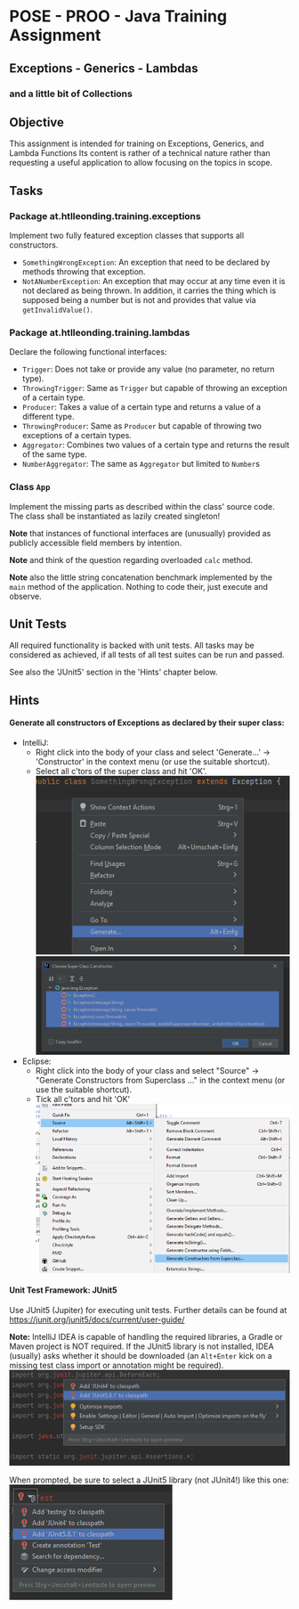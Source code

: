 # POSE - PROO - Java Training Assignment
## Exceptions - Generics - Lambdas 
### and a little bit of Collections

## Objective
This assignment is intended for training on Exceptions, Generics, and Lambda Functions
Its content is rather of a technical nature rather than requesting a useful application
to allow focusing on the topics in scope.

## Tasks
### Package at.htlleonding.training.exceptions
Implement two fully featured exception classes that supports all constructors.
- `SomethingWrongException`: An exception that need to be declared by methods throwing that exception.
- `NotANumberException`: An exception that may occur at any time even it is not 
declared as being thrown. In addition, it carries the thing which is supposed 
being a number but is not and provides that value via `getInvalidValue()`.

### Package at.htlleonding.training.lambdas
Declare the following functional interfaces:
- `Trigger`: Does not take or provide any value (no parameter, no return type).
- `ThrowingTrigger`: Same as `Trigger` but capable of throwing an exception of a certain type.
- `Producer`: Takes a value of a certain type and returns a value of a different type.
- `ThrowingProducer`: Same as `Producer` but capable of throwing two exceptions of a certain types.
- `Aggregator`: Combines two values of a certain type and returns the result of the same type.
- `NumberAggregator`: The same as `Aggregator` but limited to `Number`s

### Class `App`
Implement the missing parts as described within the class' source code.
The class shall be instantiated as lazily created singleton!

__Note__ that instances of functional interfaces are (unusually) provided as 
publicly accessible field members by intention.

__Note__ and think of the question regarding overloaded `calc` method.

__Note__ also the little string concatenation benchmark implemented by the
`main` method of the application. Nothing to code their, just execute and observe.

## Unit Tests
All required functionality is backed with unit tests.
All tasks may be considered as achieved, if all tests of all test suites can be run and passed.

See also the 'JUnit5' section in the 'Hints' chapter below.

## Hints
#### Generate all constructors of Exceptions as declared by their super class:
- IntelliJ: 
  - Right click into the body of your class and select 
    'Generate...' -> 'Constructor' in the context menu (or use the suitable shortcut).
  - Select all c'tors of the super class and hit 'OK'.
  ![](./img/Idea_Generate.png)
  ![](./img/Idea_GenCtors.png)
- Eclipse:
  - Right click into the body of your class and select
  "Source" -> "Generate Constructors from Superclass ..."  in the context menu (or use the suitable shortcut).
  - Tick all c'tors and hit 'OK'
  ![](./img/Eclipse_GenCtors.png)

#### Unit Test Framework: JUnit5
Use JUnit5 (Jupiter) for executing unit tests. Further details can be found at 
https://junit.org/junit5/docs/current/user-guide/

__Note:__ IntelliJ IDEA is capable of handling the required libraries, a Gradle or Maven project is NOT required.
If the JUnit5 library is not installed, IDEA (usually) asks whether it should be downloaded 
(an `Alt+Enter` kick on a missing test class import or annotation might be required).
![](./img/Idea_InstallJnit5_2.png)

When prompted, be sure to select a JUnit5 library (not JUnit4!) like this one:
![](./img/Idea_InstallJnit5.png) 
